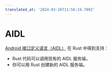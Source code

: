 ```yaml
---
translated_at: '2024-03-26T11:56:24.709Z'
---
```


# AIDL

[Android 接口定义语言（AIDL）](https://developer.android.com/guide/components/aidl) 在 Rust 中得到支持：

- Rust 代码可以调用现有的 AIDL 服务端，
- 你可以用 Rust 创建新的 AIDL 服务端。
